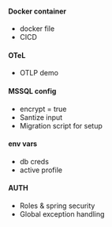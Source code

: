 #### Docker container
- docker file
- CICD
#### OTeL
- OTLP demo
#### MSSQL config
- encrypt = true
- Santize input
- Migration script for setup
#### env vars
- db creds
- active profile
#### AUTH
- Roles & spring security
- Global exception handling